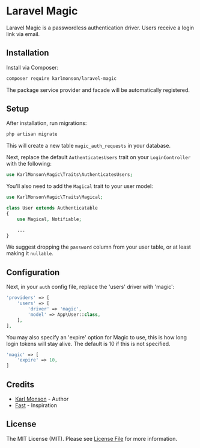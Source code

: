 # Laravel Magic

Laravel Magic is a passwordless authentication driver. Users receive a login link via email.

## Installation

Install via Composer:

```bash
composer require karlmonson/laravel-magic
```

The package service provider and facade will be automatically registered.

## Setup

After installation, run migrations:

```bash
php artisan migrate
```

This will create a new table ```magic_auth_requests``` in your database.

Next, replace the default ```AuthenticatesUsers``` trait on your ```LoginController``` with the following:

```php
use KarlMonson\Magic\Traits\AuthenticatesUsers;
```

You'll also need to add the ```Magical``` trait to your user model:

```php
use KarlMonson\Magic\Traits\Magical;

class User extends Authenticatable
{
    use Magical, Notifiable;

    ...
}
```

We suggest dropping the ```password``` column from your user table, or at least making it ```nullable```.

## Configuration

Next, in your ```auth``` config file, replace the 'users' driver with 'magic':

```php
'providers' => [
    'users' => [
        'driver' => 'magic',
        'model' => App\User::class,
    ],
],
```

You may also specify an 'expire' option for Magic to use, this is how long login tokens will stay alive. The default is 10 if this is not specified.

```php
'magic' => [
    'expire' => 10,
]
```

## Credits

- [Karl Monson](https://github.com/karlmonson) - Author
- [Fast](https://fast.co) - Inspiration

## License

The MIT License (MIT). Please see [License File](https://github.com/karlmonson/laravel-magic/blob/master/LICENSE.md) for more information.
